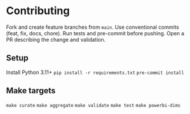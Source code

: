 # Contributing

Fork and create feature branches from `main`.
Use conventional commits (feat, fix, docs, chore).
Run tests and pre-commit before pushing.
Open a PR describing the change and validation.

## Setup
Install Python 3.11+
`pip install -r requirements.txt`
`pre-commit install`

## Make targets
`make curate` `make aggregate` `make validate` `make test` `make powerbi-dims`